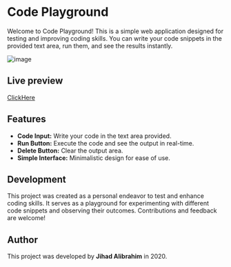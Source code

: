 # Code Playground

Welcome to Code Playground! This is a simple web application designed for testing and improving coding skills. You can write your code snippets in the provided text area, run them, and see the results instantly.

![image](https://github.com/jihado-i/CodeEditor_-JavaScript-/assets/81075046/e680c5c4-54f8-4de9-986e-a87fd6e46cce)


## Live preview
[ClickHere](https://jihado-i.github.io/CodeEditor_-JavaScript-/)

## Features
- **Code Input:** Write your code in the text area provided.
- **Run Button:** Execute the code and see the output in real-time.
- **Delete Button:** Clear the output area.
- **Simple Interface:** Minimalistic design for ease of use.

## Development
This project was created as a personal endeavor to test and enhance coding skills. It serves as a playground for experimenting with different code snippets and observing their outcomes. Contributions and feedback are welcome!

## Author

This project was developed by **Jihad Alibrahim** in 2020.
